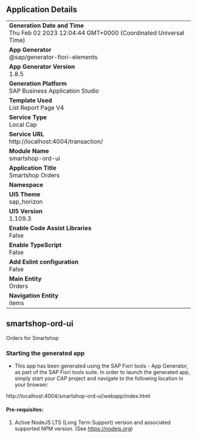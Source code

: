 ## Application Details
|               |
| ------------- |
|**Generation Date and Time**<br>Thu Feb 02 2023 12:04:44 GMT+0000 (Coordinated Universal Time)|
|**App Generator**<br>@sap/generator-fiori-elements|
|**App Generator Version**<br>1.8.5|
|**Generation Platform**<br>SAP Business Application Studio|
|**Template Used**<br>List Report Page V4|
|**Service Type**<br>Local Cap|
|**Service URL**<br>http://localhost:4004/transaction/
|**Module Name**<br>smartshop-ord-ui|
|**Application Title**<br>Smartshop Orders|
|**Namespace**<br>|
|**UI5 Theme**<br>sap_horizon|
|**UI5 Version**<br>1.109.3|
|**Enable Code Assist Libraries**<br>False|
|**Enable TypeScript**<br>False|
|**Add Eslint configuration**<br>False|
|**Main Entity**<br>Orders|
|**Navigation Entity**<br>items|

## smartshop-ord-ui

Orders for Smartshop

### Starting the generated app

-   This app has been generated using the SAP Fiori tools - App Generator, as part of the SAP Fiori tools suite.  In order to launch the generated app, simply start your CAP project and navigate to the following location in your browser:

http://localhost:4004/smartshop-ord-ui/webapp/index.html

#### Pre-requisites:

1. Active NodeJS LTS (Long Term Support) version and associated supported NPM version.  (See https://nodejs.org)


